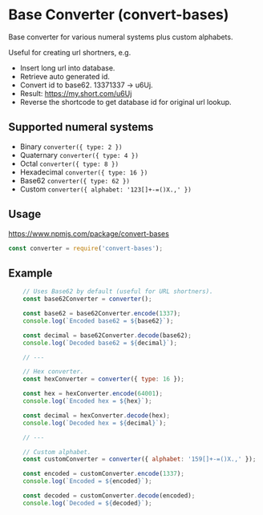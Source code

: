 # Base Converter (convert-bases)

Base converter for various numeral systems plus custom alphabets.

Useful for creating url shortners, e.g.
 * Insert long url into database.
 * Retrieve auto generated id.
 * Convert id to base62. 13371337 -> u6Uj.
 * Result: https://my.short.com/u6Uj
 * Reverse the shortcode to get database id for original url lookup.

## Supported numeral systems

 * Binary `converter({ type: 2 })`
 * Quaternary `converter({ type: 4 })`
 * Octal `converter({ type: 8 })`
 * Hexadecimal `converter({ type: 16 })`
 * Base62 `converter({ type: 62 })`
 * Custom `converter({ alphabet: '123[]+-=()X.,' })`
 
## Usage
https://www.npmjs.com/package/convert-bases
```javascript
const converter = require('convert-bases');
```

## Example

```javascript
    // Uses Base62 by default (useful for URL shortners).
    const base62Converter = converter();

    const base62 = base62Converter.encode(1337);
    console.log(`Encoded base62 = ${base62}`);

    const decimal = base62Converter.decode(base62);
    console.log(`Decoded base62 = ${decimal}`);

    // ---

    // Hex converter.
    const hexConverter = converter({ type: 16 });

    const hex = hexConverter.encode(64001);
    console.log(`Encoded hex = ${hex}`);

    const decimal = hexConverter.decode(hex);
    console.log(`Decoded hex = ${decimal}`);

    // ---

    // Custom alphabet.
    const customConverter = converter({ alphabet: '159[]+-=()X.,' });

    const encoded = customConverter.encode(1337);
    console.log(`Encoded = ${encoded}`);

    const decoded = customConverter.decode(encoded);
    console.log(`Decoded = ${decoded}`);
```
